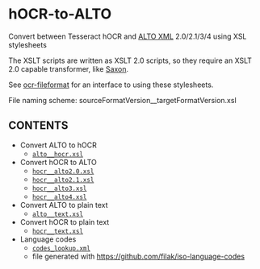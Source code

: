 # hOCR-to-ALTO
Convert between Tesseract hOCR and [ALTO XML](https://www.loc.gov/standards/alto/) 2.0/2.1/3/4 using XSL stylesheets

The XSLT scripts are written as XSLT 2.0 scripts, so they require an XSLT 2.0
capable transformer, like [Saxon](https://www.saxonica.com/download/java.xml).

See [ocr-fileformat](https://github.com/UB-Mannheim/ocr-fileformat) for an
interface to using these stylesheets.

File naming scheme:   sourceFormatVersion__targetFormatVersion.xsl

## CONTENTS

  * Convert ALTO to hOCR
    * [`alto__hocr.xsl`](./alto__hocr.xsl) 
  * Convert hOCR to ALTO
    * [`hocr__alto2.0.xsl`](./hocr__alto2.0.xsl) 
    * [`hocr__alto2.1.xsl`](./hocr__alto2.1.xsl)  
    * [`hocr__alto3.xsl`](./hocr__alto3.xsl)     
    * [`hocr__alto4.xsl`](./hocr__alto4.xsl)
  * Convert ALTO to plain text
    * [`alto__text.xsl`](./alto__text.xsl)
  * Convert hOCR to plain text
    * [`hocr__text.xsl`](./hocr__text.xsl)
  * Language codes
    * [`codes_lookup.xml`](./codes_lookup.xml)
    * file generated with https://github.com/filak/iso-language-codes

